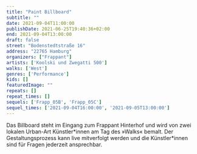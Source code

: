 ```yaml
---
title: "Paint Billboard"
subtitle: ""
date: 2021-09-04T11:00:00
publishDate: 2021-06-25T19:40:36+02:00
end: 2021-09-04T13:00:00
draft: false
street: "Bodenstedtstraße 16"
address: "22765 Hamburg"
organizers: ["Frappant"]
artists: ['Koolski und Zwegatti 500']
walks: ['West']
genres: ['Performance']
kids: []
featuredImage: ""
repeats: []
repeat_times: []
sequels: ['Frapp_05B', 'Frapp_05C']
sequel_times: ['2021-09-04T16:00:00', '2021-09-05T13:00:00']
---
```


Das Billboard steht im Eingang zum Frappant Hinterhof und wird von zwei lokalen Urban-Art Künstler\*innen am Tag des »Walks« bemalt. Der Gestaltungsprozess kann live mitverfolgt werden und die Künstler\*innen sind für Fragen jederzeit ansprechbar.